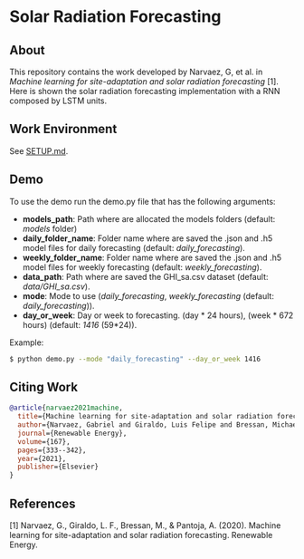 # Solar Radiation Forecasting

## About

This repository contains the work developed by Narvaez, G, et al. in *Machine learning for site-adaptation and solar
radiation forecasting* [1]. Here is shown the solar radiation forecasting implementation with a RNN composed by LSTM
units.

## Work Environment

See [SETUP.md](SETUP.md).

## Demo

To use the demo run the demo.py file that has the following arguments:

- **models_path**: Path where are allocated the models folders (default: *models* folder)
- **daily_folder_name**: Folder name where are saved the .json and .h5 model files for daily forecasting (default:
  *daily_forecasting*).
- **weekly_folder_name**: Folder name where are saved the .json and .h5 model files for weekly forecasting (default:
  *weekly_forecasting*).
- **data_path**: Path where are saved the GHI_sa.csv dataset (default: *data/GHI_sa.csv*).
- **mode**: Mode to use (*daily_forecasting*, *weekly_forecasting* (default: *daily_forecasting*)).
- **day_or_week**: Day or week to forecasting. (day * 24 hours), (week * 672 hours) (default: *1416* (59*24)).

Example:

```sh
$ python demo.py --mode "daily_forecasting" --day_or_week 1416
```

## Citing Work

```BibTeX
@article{narvaez2021machine,
  title={Machine learning for site-adaptation and solar radiation forecasting},
  author={Narvaez, Gabriel and Giraldo, Luis Felipe and Bressan, Michael and Pantoja, Andres},
  journal={Renewable Energy},
  volume={167},
  pages={333--342},
  year={2021},
  publisher={Elsevier}
}
```

## References

[1] Narvaez, G., Giraldo, L. F., Bressan, M., & Pantoja, A. (2020). Machine learning for site-adaptation and solar 
radiation forecasting. Renewable Energy.